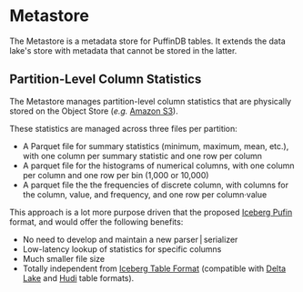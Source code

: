 # Metastore

The Metastore is a metadata store for PuffinDB tables. It extends the data lake's store with metadata that cannot be stored in the latter.

## Partition-Level Column Statistics
The Metastore manages partition-level column statistics that are physically stored on the Object Store (*e.g.* [Amazon S3](https://aws.amazon.com/s3/)).

These statistics are managed across three files per partition:
- A Parquet file for summary statistics (minimum, maximum, mean, etc.), with one column per summary statistic and one row per column
- A parquet file for the histograms of numerical columns, with one column per column and one row per bin (1,000 or 10,000)
- A parquet file the the frequencies of discrete column, with columns for the column, value, and frequency, and one row per column·value

This approach is a lot more purpose driven that the proposed [Iceberg Pufin](https://iceberg.apache.org/puffin-spec/) format, and would offer the following benefits:
- No need to develop and maintain a new parser | serializer
- Low-latency lookup of statistics for specific columns
- Much smaller file size
- Totally independent from [Iceberg Table Format](https://iceberg.apache.org/spec/) (compatible with [Delta Lake](https://delta.io/) and [Hudi](https://hudi.apache.org/) table formats).
